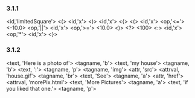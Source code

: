 ### 3.1.1

<float> <id,'limitedSquare'> <(> <id,'x'> <)> <float> <id,'x'> <{>
  <return> <(> <id,'x'> <op,'<='> <-10.0> <op,'||'> <id,'x'> <op,'>='> <10.0> <)> <?> <100> <:> <id,'x'> <op,'*'> <id,'x'>
<}>


### 3.1.2

<text, 'Here is a photo of'> <open-tag> <tagname, 'b'> <close-tag> <text, 'my house'> <open-endtag> <tagname, 'b'> <close-endtag> <text, ':'>
<open-tag> <tagname, 'p'> <close-tag> <open-tag> <tagname, 'img'> <attr, 'src'> <attrval, 'house.gif'> <selfclose-tag> <open-tag> <tagname, 'br'> <selfclose-tag>
<text, 'See'> <open-tag> <tagname, 'a'> <attr, 'href'> <attrval, 'morePix.html'> <close-tag> <text, 'More Pictures'> <open-endtag> <tagname, 'a'> <close-endtag> <text, 'if you liked that one.'> <open-endtag> <tagname, 'p'> <close-endtag>

